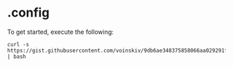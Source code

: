 # .config
To get started, execute the following:

```
curl -s https://gist.githubusercontent.com/voinskiv/9db6ae348375858066aa029291f5c5e1/raw | bash
```